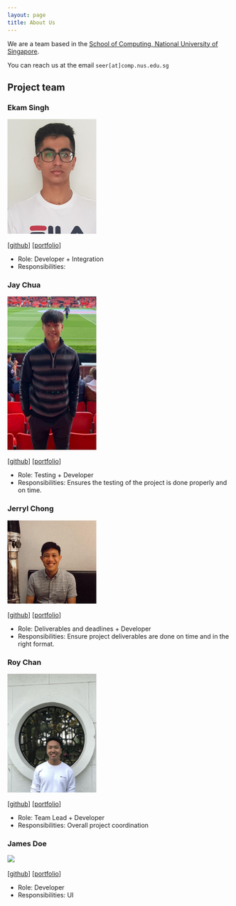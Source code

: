 ```yaml
---
layout: page
title: About Us
---
```


We are a team based in the [School of Computing, National University of Singapore](http://www.comp.nus.edu.sg).

You can reach us at the email `seer[at]comp.nus.edu.sg`

## Project team

### Ekam Singh

<img src="images/ekamsinghpandher.png" width="200px">

[[github](https://github.com/EkamSinghPandher)]
[[portfolio](team/johndoe.md)]

* Role: Developer + Integration
* Responsibilities:

### Jay Chua

<img src="images/jaychua.png" width="200px">

[[github](http://github.com/nopenotj)]
[[portfolio](team/johndoe.md)]

* Role: Testing + Developer
* Responsibilities: Ensures the testing of the project is done properly and on time.

### Jerryl Chong

<img src="images/jerrylchong.png" width="200px">

[[github](http://github.com/jerrylchong)] [[portfolio](team/johndoe.md)]

* Role: Deliverables and deadlines + Developer
* Responsibilities: Ensure project deliverables are done on time and in the right format.

### Roy Chan

<img src="images/royleochan.png" width="200px">

[[github](http://github.com/royleochan)]
[[portfolio](team/johndoe.md)]

* Role: Team Lead + Developer
* Responsibilities: Overall project coordination 

### James Doe

<img src="images/johndoe.png" width="200px">

[[github](http://github.com/johndoe)]
[[portfolio](team/johndoe.md)]

* Role: Developer
* Responsibilities: UI
